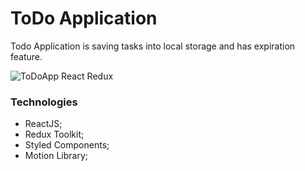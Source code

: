 # ToDo Application

Todo Application is saving tasks into local storage and has expiration feature.

![ToDoApp React Redux](https://komornyi.space/static/img/projects/12.png)

### Technologies

-   ReactJS;
-   Redux Toolkit;
-   Styled Components;
-   Motion Library;
